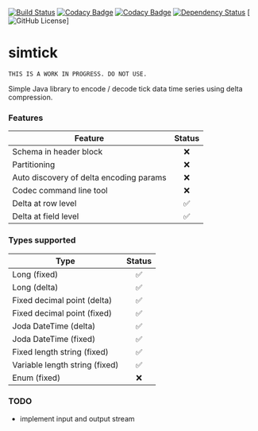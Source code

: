 [![Build Status](https://travis-ci.org/chimpler/simtick.svg?branch=master)](https://travis-ci.org/chimpler/simtick)
[![Codacy Badge](https://api.codacy.com/project/badge/grade/a3d06125f57243be8b9d399c607f575b)](https://www.codacy.com/app/francois-dangngoc/simtick)
[![Codacy Badge](https://api.codacy.com/project/badge/coverage/a3d06125f57243be8b9d399c607f575b)](https://www.codacy.com/app/francois-dangngoc/simtick)
[![Dependency Status](https://www.versioneye.com/user/projects/56d251e4157a690037bbb757/badge.svg?style=flat)](https://www.versioneye.com/user/projects/56d251e4157a690037bbb757)
[![GitHub License](https://img.shields.io/github/license/chimpler/pyhocon.svg)]

simtick
=======

    THIS IS A WORK IN PROGRESS. DO NOT USE.

Simple Java library to encode / decode tick data time series using delta compression.

### Features

Feature                                 | Status
----------------------------------------| :----:
Schema in header block                  | :x:
Partitioning                            | :x:
Auto discovery of delta encoding params | :x:
Codec command line tool                 | :x:
Delta at row level                      | :white_check_mark:
Delta at field level                    | :white_check_mark:

### Types supported

Type                           | Status
-------------------------------| :----:
Long (fixed)                   | :white_check_mark:
Long (delta)                   | :white_check_mark:
Fixed decimal point (delta)    | :white_check_mark:
Fixed decimal point (fixed)    | :white_check_mark:
Joda DateTime (delta)          | :white_check_mark:
Joda DateTime (fixed)          | :white_check_mark:
Fixed length string (fixed)    | :white_check_mark:
Variable length string (fixed) | :white_check_mark:
Enum (fixed)                   | :x:

### TODO

- implement input and output stream
